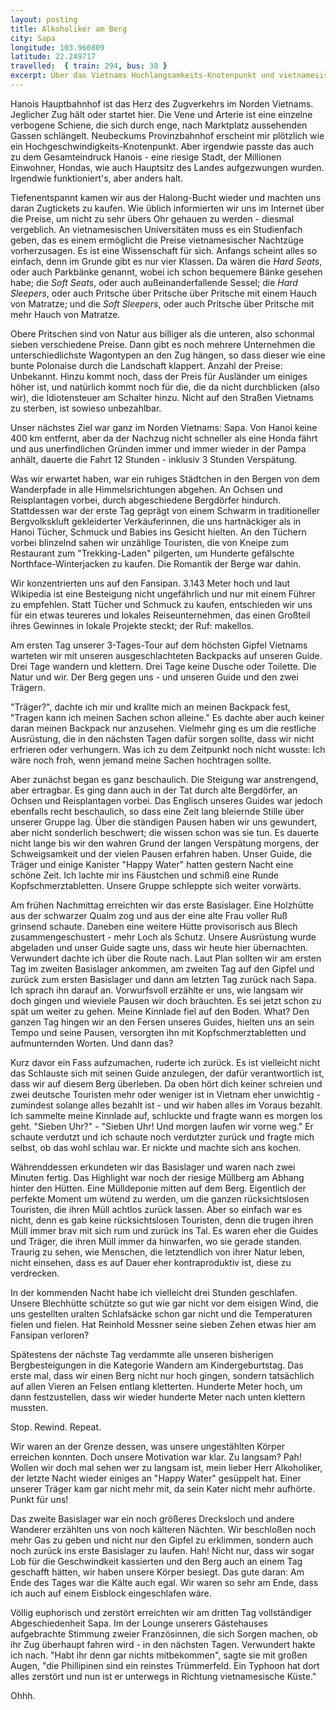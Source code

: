 ```yaml
---
layout: posting
title: Alkoholiker am Berg
city: Sapa
longitude: 103.960809
latitude: 22.249717
travelled:  { train: 294, bus: 38 }
excerpt: Über das Vietnams Hochlangsamkeits-Knotenpunkt und vietnamesische Zugpreise, als auch verkaterte Guides und arschkalte Blechhütten.
---
```


Hanois Hauptbahnhof ist das Herz des Zugverkehrs im Norden Vietnams. Jeglicher Zug hält oder startet hier. Die Vene und Arterie ist eine einzelne verbogene Schiene, die sich durch enge, nach Marktplatz aussehenden Gassen schlängelt. Neubeckums Provinzbahnhof erscheint mir plötzlich wie ein Hochgeschwindigkeits-Knotenpunkt. Aber irgendwie passte das auch zu dem Gesamteindruck Hanois - eine riesige Stadt, der Millionen Einwohner, Hondas, wie auch Hauptsitz des Landes aufgezwungen wurden. Irgendwie funktioniert's, aber anders halt.

Tiefenentspannt kamen wir aus der Halong-Bucht wieder und machten uns daran Zugtickets zu kaufen. Wie üblich informierten wir uns im Internet über die Preise, um nicht zu sehr übers Ohr gehauen zu werden - diesmal vergeblich. An vietnamesischen Universitäten muss es ein Studienfach geben, das es einem ermöglicht die Preise vietnamesischer Nachtzüge vorherzusagen. Es ist eine Wissenschaft für sich. Anfangs scheint alles so einfach, denn im Grunde gibt es nur vier Klassen. Da wären die _Hard Seats_, oder auch Parkbänke genannt, wobei ich schon bequemere Bänke gesehen habe; die _Soft Seats_, oder auch außeinanderfallende Sessel; die _Hard Sleepers_, oder auch Pritsche über Pritsche über Pritsche mit einem Hauch von Matratze; und die _Soft Sleepers_, oder auch Pritsche über Pritsche mit mehr Hauch von Matratze.

Obere Pritschen sind von Natur aus billiger als die unteren, also schonmal sieben verschiedene Preise. Dann gibt es noch mehrere Unternehmen die unterschiedlichste Wagontypen an den Zug hängen, so dass dieser wie eine bunte Polonaise durch die Landschaft klappert. Anzahl der Preise: Unbekannt. Hinzu kommt noch, dass der Preis für Ausländer um einiges höher ist, und natürlich kommt noch für die, die da nicht durchblicken (also wir), die Idiotensteuer am Schalter hinzu. Nicht auf den Straßen Vietnams zu sterben, ist sowieso unbezahlbar.

Unser nächstes Ziel war ganz im Norden Vietnams: Sapa. Von Hanoi keine 400 km entfernt, aber da der Nachzug nicht schneller als eine Honda fährt und aus unerfindlichen Gründen immer und immer wieder in der Pampa anhält, dauerte die Fahrt 12 Stunden - inklusiv 3 Stunden Verspätung. 

Was wir erwartet haben, war ein ruhiges Städtchen in den Bergen von dem Wanderpfade in alle Himmelsrichtungen abgehen. An Ochsen  und Reisplantagen vorbei, durch abgeschiedene Bergdörfer hindurch. Stattdessen war der erste Tag geprägt von einem Schwarm in traditioneller Bergvolkskluft gekleiderter Verkäuferinnen, die uns hartnäckiger als in Hanoi Tücher, Schmuck und Babies ins Gesicht hielten. An den Tüchern vorbei blinzelnd sahen wir unzählige Touristen, die von Kneipe zum Restaurant zum "Trekking-Laden" pilgerten, um Hunderte gefälschte Northface-Winterjacken zu kaufen. Die Romantik der Berge war dahin.

Wir konzentrierten uns auf den Fansipan. 3.143 Meter hoch und laut Wikipedia ist eine Besteigung nicht ungefährlich und nur mit einem Führer zu empfehlen. Statt Tücher und Schmuck zu kaufen, entschieden wir uns für ein etwas teureres und lokales Reiseunternehmen, das einen Großteil ihres Gewinnes in lokale Projekte steckt; der Ruf: makellos.

Am ersten Tag unserer 3-Tages-Tour auf dem höchsten Gipfel Vietnams warteten wir mit unseren ausgeschlachteten Backpacks auf unseren Guide. Drei Tage wandern und klettern. Drei Tage keine Dusche oder Toilette. Die Natur und wir. Der Berg gegen uns - und unseren Guide und den zwei Trägern. 

"Träger?", dachte ich mir und krallte mich an meinen Backpack fest, "Tragen kann ich meinen Sachen schon alleine." Es dachte aber auch keiner daran meinen Backpack nur anzusehen. Vielmehr ging es um die restliche Ausrüstung, die in den nächsten Tagen dafür sorgen sollte, dass wir nicht erfrieren oder verhungern. Was ich zu dem Zeitpunkt noch nicht wusste: Ich wäre noch froh, wenn jemand meine Sachen hochtragen sollte.

<!-- images -->

Aber zunächst began es ganz beschaulich. Die Steigung war anstrengend, aber ertragbar. Es ging dann auch in der Tat durch alte Bergdörfer, an Ochsen und Reisplantagen vorbei. Das Englisch unseres Guides war jedoch ebenfalls recht beschaulich, so dass eine Zeit lang bleiernde Stille über unserer Gruppe lag. Über die ständigen Pausen haben wir uns gewundert, aber nicht sonderlich beschwert; die wissen schon was sie tun. Es dauerte nicht lange bis wir den wahren Grund der langen Verspätung morgens, der Schweigsamkeit und der vielen Pausen erfahren haben. Unser Guide, die Träger und einige Kanister "Happy Water" hatten gestern Nacht eine schöne Zeit. Ich lachte mir ins Fäustchen und schmiß eine Runde Kopfschmerztabletten. Unsere Gruppe schleppte sich weiter vorwärts.

Am frühen Nachmittag erreichten wir das erste Basislager. Eine Holzhütte aus der schwarzer Qualm zog und aus der eine alte Frau voller Ruß grinsend schaute. Daneben eine weitere Hütte provisorisch aus Blech zusammengeschustert - mehr Loch als Schutz. Unsere Ausrüstung wurde abgeladen und unser Guide sagte uns, dass wir heute hier übernachten. Verwundert dachte ich über die Route nach. Laut Plan sollten wir am ersten Tag im zweiten Basislager ankommen, am zweiten Tag auf den Gipfel und zurück zum ersten Basislager und dann am letzten Tag zurück nach Sapa. Ich sprach ihn darauf an. Vorwurfsvoll erzählte er uns, wie langsam wir doch gingen und wieviele Pausen wir doch bräuchten. Es sei jetzt schon zu spät um weiter zu gehen. Meine Kinnlade fiel auf den Boden. What? Den ganzen Tag hingen wir an den Fersen unseres Guides, hielten uns an sein Tempo und seine Pausen, versorgten ihn mit Kopfschmerztabletten und aufmunternden Worten. Und dann das?

Kurz davor ein Fass aufzumachen, ruderte ich zurück. Es ist vielleicht nicht das Schlauste sich mit seinen Guide anzulegen, der dafür verantwortlich ist, dass wir auf diesem Berg überleben. Da oben hört dich keiner schreien und zwei deutsche Touristen mehr oder weniger ist in Vietnam eher unwichtig - zumindest solange alles bezahlt ist - und wir haben alles im Voraus bezahlt. Ich sammelte meine Kinnlade auf, schluckte und fragte wann es morgen los geht. "Sieben Uhr?" - "Sieben Uhr! Und morgen laufen wir vorne weg." Er schaute verdutzt und ich schaute noch verdutzter zurück und fragte mich selbst, ob das wohl schlau war. Er nickte und machte sich ans kochen.

Währenddessen erkundeten wir das Basislager und waren nach zwei Minuten fertig. Das Highlight war noch der riesige Müllberg am Abhang hinter den Hütten. Eine Mülldeponie mitten auf dem Berg. Eigentlich der perfekte Moment um wütend zu werden, um die ganzen rücksichtslosen Touristen, die ihren Müll achtlos zurück lassen. Aber so einfach war es nicht, denn es gab keine rücksichtslosen Touristen, denn die trugen ihren Müll immer brav mit sich rum und zurück ins Tal. Es waren eher die Guides und Träger, die ihren Müll immer da hinwarfen, wo sie gerade standen. Traurig zu sehen, wie Menschen, die letztendlich von ihrer Natur leben, nicht einsehen, dass es auf Dauer eher kontraproduktiv ist, diese zu verdrecken.

In der kommenden Nacht habe ich vielleicht drei Stunden geschlafen. Unsere Blechhütte schützte so gut wie gar nicht vor dem eisigen Wind, die uns gestellten uralten Schlafsäcke schon gar nicht und die Temperaturen fielen und fielen. Hat Reinhold Messner seine sieben Zehen etwas hier am Fansipan verloren?

Spätestens der nächste Tag verdammte alle unseren bisherigen Bergbesteigungen in die Kategorie Wandern am Kindergeburtstag. Das erste mal, dass wir einen Berg nicht nur hoch gingen, sondern tatsächlich auf allen Vieren an Felsen entlang kletterten. Hunderte Meter hoch, um dann festzustellen, dass wir wieder hunderte Meter nach unten klettern mussten. 

Stop. Rewind. Repeat.

Wir waren an der Grenze dessen, was unsere ungestählten Körper erreichen konnten. Doch unsere Motivation war klar. Zu langsam? Pah! Wollen wir doch mal sehen wer zu langsam ist, mein lieber Herr Alkoholiker, der letzte Nacht wieder einiges an "Happy Water" gesüppelt hat. Einer unserer Träger kam gar nicht mehr mit, da sein Kater nicht mehr aufhörte. Punkt für uns!

Das zweite Basislager war ein noch größeres Drecksloch und andere Wanderer erzählten uns von noch kälteren Nächten. Wir beschloßen noch mehr Gas zu geben und nicht nur den Gipfel zu erklimmen, sondern auch noch zurück ins erste Basislager zu laufen. Hah! Nicht nur, dass wir sogar Lob für die Geschwindkeit kassierten und den Berg auch an einem Tag geschafft hätten, wir haben unsere Körper besiegt. Das gute daran: Am Ende des Tages war die Kälte auch egal. Wir waren so sehr am Ende, dass ich auch auf einem Eisblock eingeschlafen wäre.

Völlig euphorisch und zerstört erreichten wir am dritten Tag vollständiger Abgeschiedenheit Sapa. Im der Lounge unserers Gästehauses aufgebrachte Stimmung zweier Französinnen, die sich Sorgen machen, ob ihr Zug überhaupt fahren wird - in den nächsten Tagen. Verwundert hakte ich nach. "Habt ihr denn gar nichts mitbekommen", sagte sie mit großen Augen, "die Phillipinen sind ein reinstes Trümmerfeld. Ein Typhoon hat dort alles zerstört und nun ist er unterwegs in Richtung vietnamesische Küste."

Ohhh.
